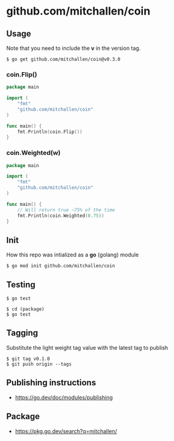 # github.com/mitchallen/coin

## Usage

Note that you need to include the **v** in the version tag.

```
$ go get github.com/mitchallen/coin@v0.3.0
```

### coin.Flip()

```go
package main

import (
	"fmt"
	"github.com/mitchallen/coin"
)

func main() {
	fmt.Println(coin.Flip())
}
```

### coin.Weighted(w)

```go
package main

import (
	"fmt"
	"github.com/mitchallen/coin"
)

func main() {
	// Will return true ~75% of the time
	fmt.Println(coin.Weighted(0.75))
}
```

## Init

How this repo was intialized as a **go** (golang) module

```
$ go mod init github.com/mitchallen/coin
```

## Testing

```
$ go test
```

```
$ cd (package)
$ go test
```

## Tagging

Substitute the light weight tag value with the latest tag to publish

```
$ git tag v0.1.0
$ git push origin --tags
```

## Publishing instructions

* https://go.dev/doc/modules/publishing

## Package

* https://pkg.go.dev/search?q=mitchallen/
